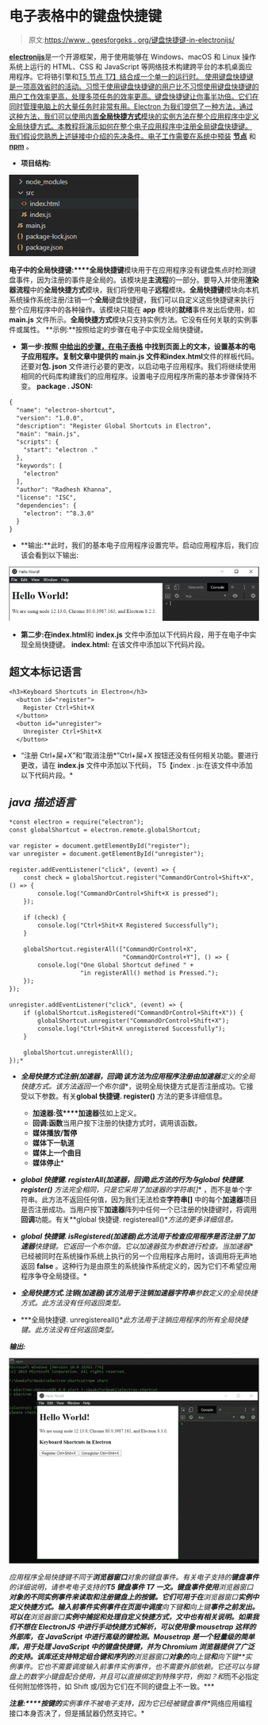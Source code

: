 # 电子表格中的键盘快捷键

> 原文:[https://www . geesforgeks . org/键盘快捷键-in-electronijs/](https://www.geeksforgeeks.org/keyboard-shortcuts-in-electronjs/)

[**electronijs**](https://www.geeksforgeeks.org/introduction-to-electronjs/)是一个开源框架，用于使用能够在 Windows、macOS 和 Linux 操作系统上运行的 HTML、CSS 和 JavaScript 等网络技术构建跨平台的本机桌面应用程序。它将铬引擎和[T5 节点 T7】结合成一个单一的运行时。
使用键盘快捷键是一项高效省时的活动。习惯于使用键盘快捷键的用户比不习惯使用键盘快捷键的用户工作效率更高，处理多项任务的效率更高。键盘快捷键让你事半功倍。它们在同时管理电脑上的大量任务时非常有用。Electron 为我们提供了一种方法，通过这种方法，我们可以使用内置**全局快捷方式**模块的实例方法在整个应用程序中定义全局快捷方式。本教程将演示如何在整个电子应用程序中注册全局键盘快捷键。
我们假设您熟悉上述链接中介绍的先决条件。电子工作需要在系统中预装](https://www.geeksforgeeks.org/introduction-to-nodejs/) [**节点**](https://www.geeksforgeeks.org/introduction-to-nodejs/) 和 [**npm**](https://www.geeksforgeeks.org/node-js-npm-node-package-manager/) 。

*   **项目结构:**

![Project Structure](img/0504c0072208c9c966707da1a338cb18.png)

**电子中的全局快捷键:****全局快捷键**模块用于在应用程序没有键盘焦点时检测键盘事件，因为注册的事件是全局的。该模块是**主流程**的一部分。要导入并使用**渲染器流程**中的**全局快捷方式**模块，我们将使用电子**远程**模块。**全局快捷键**模块向本机系统操作系统注册/注销一个**全局**键盘快捷键，我们可以自定义这些快捷键来执行整个应用程序中的各种操作。该模块只能在 **app** 模块的**就绪**事件发出后使用，如 **main.js** 文件所示。**全局快捷方式**模块只支持实例方法。它没有任何关联的实例事件或属性。
**示例:**按照给定的步骤在电子中实现全局快捷键。

*   **第一步:**按照 [**中给出的步骤，在电子表格**](https://www.geeksforgeeks.org/how-to-find-text-on-page-in-electronjs/) 中找到页面上的文本，设置基本的电子应用程序。复制文章中提供的 **main.js** 文件和**index.html**文件的样板代码。还要对**包. json** 文件进行必要的更改，以启动电子应用程序。我们将继续使用相同的代码库构建我们的应用程序。设置电子应用程序所需的基本步骤保持不变。
    **package . JSON:**

```htmlhtml
{
  "name": "electron-shortcut",
  "version": "1.0.0",
  "description": "Register Global Shortcuts in Electron",
  "main": "main.js",
  "scripts": {
    "start": "electron ."
  },
  "keywords": [
    "electron"
  ],
  "author": "Radhesh Khanna",
  "license": "ISC",
  "dependencies": {
    "electron": "^8.3.0"
  }
}

```

*   **输出:**此时，我们的基本电子应用程序设置完毕。启动应用程序后，我们应该会看到以下输出:

[![](img/b32d8f95392fcbe0adbaa31fa63d952f.png)](https://media.geeksforgeeks.org/wp-content/uploads/20200512225834/Output-1105.png)

*   **第二步:**在**index.html**和 **index.js** 文件中添加以下代码片段，用于在电子中实现全局快捷键。
    **index.html:** 在该文件中添加以下代码片段。

## 超文本标记语言

```htmlhtml
<h3>Keyboard Shortcuts in Electron</h3>
  <button id="register">
    Register Ctrl+Shit+X
  </button>
  <button id="unregister">
    Unregister Ctrl+Shit+X
  </button>
```

*   “注册 Ctrl+屎+X”和“取消注册*”Ctrl+屎+X 按钮还没有任何相关功能。要进行更改，请在 **index.js** 文件中添加以下代码，
    T5【index . js:在该文件中添加以下代码片段。*

## *java 描述语言*

```htmlhtml
*const electron = require("electron");
const globalShortcut = electron.remote.globalShortcut;

var register = document.getElementById("register");
var unregister = document.getElementById("unregister");

register.addEventListener("click", (event) => {
    const check = globalShortcut.register("CommandOrControl+Shift+X", () => {
        console.log("CommandOrControl+Shift+X is pressed");
    });

    if (check) {
        console.log("Ctrl+Shit+X Registered Successfully");
    }

    globalShortcut.registerAll(["CommandOrControl+X", 
                                "CommandOrControl+Y"], () => {
        console.log("One Global Shortcut defined " + 
                    "in registerAll() method is Pressed.");
    });
});

unregister.addEventListener("click", (event) => {
    if (globalShortcut.isRegistered("CommandOrControl+Shift+X")) {
        globalShortcut.unregister("CommandOrControl+Shift+X");
        console.log("Ctrl+Shit+X unregistered Successfully");
    }

    globalShortcut.unregisterAll();
});*
```

*   ***全局快捷方式注册(加速器，回调)**该方法为应用程序注册由**加速器**定义的全局快捷方式。该方法返回一个**布尔值**，说明全局快捷方式是否注册成功。它接受以下参数。有关**global 快捷键. register()** 方法的更多详细信息。

    *   **加速器:弦****加速器**弦如上定义。
    *   **回调:函数**当用户按下注册的快捷方式时，调用该函数。
    *   **媒体播放/暂停**
    *   **媒体下一轨道**
    *   **媒体上一个曲目**
    *   **媒体停止*** 
*   ***global 快捷键. registerAll(加速器，回调)**此方法的行为与**global 快捷键. register()** 方法完全相同，只是它采用了**加速器**的**字符串[]** ，而不是单个字符串。此方法不返回任何值，因为我们无法检查**字符串[]** 中的每个**加速器**项目是否注册成功。当用户按下**加速器**阵列中任何一个已注册的快捷键时，将调用**回调**功能。有关**global 快捷键. registereall()**方法的更多详细信息。*
*   ***global 快捷键. isRegistered(加速器)**此方法用于检查应用程序是否注册了**加速器**快捷键。它返回一个**布尔**值。它以加速器**弦**为参数进行检查。当**加速器**已经被同时在系统操作系统上执行的另一个应用程序占用时，该调用将无声地返回 **false** 。这种行为是由原生的系统操作系统定义的，因为它们不希望应用程序争夺全局捷径。*
*   ***全局快捷方式.注销(加速器)**该方法用于注销加速器**字符串**参数定义的全局快捷方式。此方法没有任何返回类型。*
*   ***全局快捷键. unregistereall()**此方法用于注销应用程序的所有全局快捷键。此方法没有任何返回类型。*

***输出:***

*[![](img/8a8b3eaba6939b2ef7f0111d74033fac.png)](https://media.geeksforgeeks.org/wp-content/uploads/20200606204555/Output-1-GIF2.gif)*

*应用程序全局快捷键不同于**浏览器窗口**对象的键盘事件。有关电子支持的**键盘事件**的详细说明，请参考电子支持的**T5 键盘事件 T7 一文。键盘事件使用**浏览器窗口**对象的不同实例事件来读取和注册键盘上的按键。它们可用于在**浏览器窗口**实例中定义快捷方式。输入前事件实例事件在页面中调度**向下键**和**向上键**事件之前发出。可以在**浏览器窗口**实例中捕捉和处理自定义快捷方式，文中也有相关说明。如果我们不想在 ElectronJS 中进行手动快捷方式解析，可以使用像 mousetrap 这样的外部库，在 JavaScript 中进行高级的键检测。Mousetrap 是一个轻量级的简单库，用于处理 JavaScript 中的键盘快捷键，并为 Chromium 浏览器提供了广泛的支持。该库还支持特定组合键和序列的**浏览器窗口**对象的**向上键**和**向下键**实例事件。它也不需要调度输入前事件实例事件，也不需要外部依赖。它还可以与键盘上的数字小键盘配合使用，并且可以直接绑定到特殊字符，例如？和*而不必指定任何附加修饰符，如 Shift 或/因为它们在不同的键盘上不一致。***

***注意:****按键的**实例事件不被电子支持，因为它已经被**键盘事件**网络应用编程接口本身否决了，但是捕鼠器仍然支持它。*